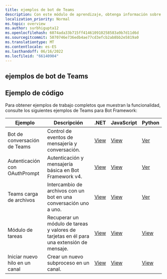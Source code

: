 ```yaml
---
title: ejemplos de bot de Teams
description: Con este módulo de aprendizaje, obtenga información sobre Teams ejemplos de Bot Framework, que incluye ejemplos de trabajo que demoniza la funcionalidad.
localization_priority: Normal
ms.topic: overview
ms.author: surbhigupta12
ms.openlocfilehash: 6074ada33b715ff414610910258583a9b7d11d6d
ms.sourcegitcommit: 5070746e736edb4ae77cd3efcb2ab8bb2e5819a0
ms.translationtype: MT
ms.contentlocale: es-ES
ms.lasthandoff: 06/16/2022
ms.locfileid: "66140904"
---
```

## <a name="teams-bot-samples"></a>ejemplos de bot de Teams

## <a name="code-sample"></a>Ejemplo de código

Para obtener ejemplos de trabajo completos que muestran la funcionalidad, consulte los siguientes ejemplos de Teams para Bot Framework:

| **Ejemplo** | **Descripción** | **.NET** | **JavaScript** | **Python** |
|--------|------------- |---|---|---|
| Bot de conversación de Teams | Control de eventos de mensajería y conversación. | [View](https://github.com/microsoft/BotBuilder-Samples/tree/master/samples/csharp_dotnetcore/57.teams-conversation-bot)| [View](https://github.com/microsoft/BotBuilder-Samples/tree/master/samples/javascript_nodejs/57.teams-conversation-bot)| [Ver](https://github.com/microsoft/BotBuilder-Samples/tree/master/samples/python/57.teams-conversation-bot) |
| Autenticación con OAuthPrompt| Autenticación y mensajería básica en Bot Framework v4. | [View](https://github.com/microsoft/BotBuilder-Samples/tree/master/samples/csharp_dotnetcore/46.teams-auth)| [View](https://github.com/microsoft/BotBuilder-Samples/tree/master/samples/javascript_nodejs/46.teams-auth)| [Ver](https://github.com/microsoft/BotBuilder-Samples/tree/master/samples/python/46.teams-auth) |
|Teams carga de archivos | Intercambio de archivos con un bot en una conversación uno a uno. | [View](https://github.com/microsoft/BotBuilder-Samples/tree/master/samples/csharp_dotnetcore/56.teams-file-upload) | [View](https://github.com/microsoft/BotBuilder-Samples/tree/master/samples/javascript_nodejs/56.teams-file-upload) | [Ver](https://github.com/microsoft/BotBuilder-Samples/tree/master/samples/python/56.teams-file-upload) |
| Módulo de tareas | Recuperar un módulo de tareas y valores de tarjetas en él para una extensión de mensaje. | [View](https://github.com/microsoft/BotBuilder-Samples/tree/main/samples/csharp_dotnetcore/54.teams-task-module) | [View](https://github.com/microsoft/BotBuilder-Samples/tree/main/samples/javascript_nodejs/54.teams-task-module) | [View](https://github.com/microsoft/BotBuilder-Samples/tree/main/samples/python/54.teams-task-module) |
| Iniciar nuevo hilo en un canal | Crear un nuevo subproceso en un canal. | [View](https://github.com/microsoft/BotBuilder-Samples/tree/main/samples/csharp_dotnetcore/58.teams-start-new-thread-in-channel) | [View](https://github.com/microsoft/BotBuilder-Samples/tree/main/samples/javascript_nodejs/58.teams-start-new-thread-in-channel) | [View](https://github.com/microsoft/BotBuilder-Samples/tree/main/samples/python/58.teams-start-thread-in-channel) |
